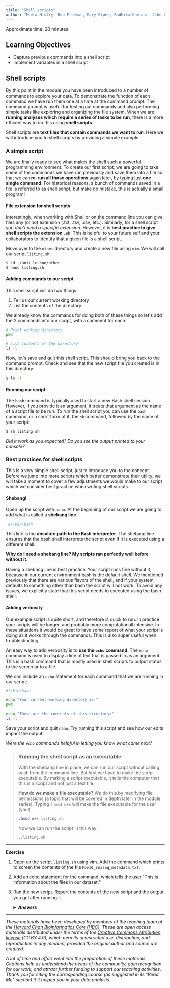 ```yaml
---
title: "Shell scripts"
author: "Meeta Mistry, Bob Freeman, Mary Piper, Radhika Khetani, Jihe Liu, Will Gammerdinger, Emma Berdan"
---
```


Approximate time: 20 minutes

## Learning Objectives

- Capture previous commands into a shell script
- Implement variables in a shell script


## Shell scripts

By this point in the module you have been introduced to a number of commands to explore your data. To demonstrate the function of each command we have run them one at a time at the command prompt. The command prompt is useful for testing out commands and also performing simple tasks like exploring and organizing the file system. When we are **running analyses which require a series of tasks to be run**, there is a more efficent way to do this using **shell scripts**. 

Shell scripts are **text files that contain commands we want to run**. Here we will introduce you to shell scripts by providing a simple example. 


### A simple script

We are finally ready to see what makes the shell such a powerful programming environment. To create our first script, we are going to take some of the commands we have run previously and save them into a file so that we can **re-run all those operations** again later, by typing just **one single command**. For historical reasons, a bunch of commands saved in a file is referred to as shell script, but make no mistake, this is actually a small program! 

#### File extension for shell scripts
Interestingly, when working with Shell or on the command line you can give files any (or no) extension (.txt, .tsv, .csv, etc.). Similarly, for a shell script you *don't need a specific extension*. However, it is **best practice to give shell scripts the extension `.sh`**. This is helpful to your future self and your collaborators to identify that a given file is a shell script.

Move over to the `other` directory and create a new file using `vim`. We will call our script `listing.sh`:

```bash
$ cd ~/unix_lesson/other
$ nano listing.sh
```

#### Adding commands to our script

This shell script will do two things:

1. Tell us our current working directory
2. List the contents of the directory 

We already know the commands for doing both of these things so let's add the 2 commands into our script, with a comment for each:

```bash
# Print working directory
pwd

# List contents of the directory
ls -l 
```

Now, let's save and quit this shell script. This should bring you back to the command prompt. Check and see that the new script file you created is in this directory:

```bash
$ ls -l
```

#### Running our script

The `bash` command is typically used to start a new Bash shell session. However, if you provide it an argument, it treats that argument as the name of a script file to be run. To run the shell script you can use the `bash` command, or a short form of it, the `sh` command, followed by the name of your script:

```bash
$ sh listing.sh
```

_Did it work as you expected? Do you see the output printed to your console?_

### Best practices for shell scripts

This is a very simple shell script, just to introduce you to the concept. Before we jump into more scripts which better demonstrate their utility, we will take a moment to cover a few adjustments we would make to our script which we consider best practice when writing shell scripts.

#### Shebang!

Open up the script with `nano`. At the beginning of our script we are going to add what is called a **shebang line**.

```bash
 #!/bin/bash
```

This line is the **absolute path to the Bash interpreter**. The shebang line ensures that the bash shell interprets the script even if it is executed using a different shell.

**Why do I need a shebang line? My scripts ran perfectly well before without it.**

Having a shebang line is best practice. Your script runs fine without it, because in our current environment bash is the default shell. We mentioned previously that there are various flavors of the shell, and if your system defaults to something other than bash the script will not work. To avoid any issues, we explicitly state that this script needs to executed using the bash shell.

#### Adding verbosity

Our example script is quite short, and therefore is quick to run. In practice your scripts will be longer, and probably more computationall intensive. In these situations it would be great to have some report of what your script is doing as it works through the commands. This is also super useful when troubleshooting.

An easy way to add verbosity is to **use the `echo` command**. The `echo` command is used to display a line of text that is passed in as an argument. This is a bash command that is mostly used in shell scripts to output status to the screen or to a file. 

We can include an `echo` statement for each command that we are running in our script:

```bash
#!/bin/bash

echo "Your current working directory is:"
pwd

echo "These are the contents of this directory:"
ls -l 

```

Save your script and quit `nano`. Try running this script and see how our edits impact the output!

_Were the `echo` commands helpful in letting you know what came next?_

> ### Running the shell script as an executable
> With the shebang line in place, we can run our script without calling bash from the command line. But first we have to make the script executable. By making a script executable, it tells the computer that this is a script and not just a text file.
>
> **How  do we make a file executable?** We do this by modifying file permissions (a topic that will be covered in depth later in the module series). Typing `chmod u+x` will make the file executable for the user (you!)
>
> ```bash
> chmod u+x listing.sh
> ```
>
> Now we can run the script in this way:
>
> ```bash
> ./listing.sh
> ```


***

**Exercise**

1. Open up the script `listing.sh` using vim. Add the command which prints to screen the contents of the file `Mov10_rnaseq_metadata.txt`.
2. Add an echo statement for the command, which tells the user "This is information about the files in our dataset:"
3. Run the new script. Report the contents of the new script and the output you got after running it.

	<details>
		<summary><b><i>Answers</i></b></summary>
		<p><i>Question 1</i><br>
		Add this command to <code>listing.sh</code> using vim:<br>
		<code>cat Mov10_rnaseq_metadata.txt</code></p>
		<p><i>Question 2</i><br>
		Add this command to <code>listing.sh</code> using vim:<br>
		<code>echo "This is information about the files in our dataset:"</code></p>
		<p><i>Question 3</i><br>
		<code>sh listing.sh</code></p>
		<p><pre> Your current working directory is:
	/home/mm573/unix_lesson/other
	These are the contents of this directory:
	total 240
	-rw-rw-r-- 1 mm573 mm573  346 Sep 30 12:47 directory_info.sh
	-rw-rw-r-- 1 mm573 mm573  193 Oct  5 14:53 listing.sh
	-rw-rw-r-- 1 mm573 mm573   93 Sep 30 10:40 Mov10_rnaseq_metadata.txt
	-rw-r--r-- 1 mm573 mm573 1057 Sep 30 10:40 sequences.fa
	-rw-rw-r-- 1 mm573 mm573   48 Oct  5 14:49 spider.txt
	This is information about the files in our dataset:
	sample	celltype
	OE.1	Mov10_oe
	OE.2	Mov10_oe
	OE.3	Mov10_oe
	IR.1	normal
	IR.2	normal
	IR.3	normal</pre>
	</details>



***

*These materials have been developed by members of the teaching team at the [Harvard Chan Bioinformatics Core (HBC)](http://bioinformatics.sph.harvard.edu/). These are open access materials distributed under the terms of the [Creative Commons Attribution license](https://creativecommons.org/licenses/by/4.0/) (CC BY 4.0), which permits unrestricted use, distribution, and reproduction in any medium, provided the original author and source are credited.*

*A lot of time and effort went into the preparation of these materials. Citations help us understand the needs of the community, gain recognition for our work, and attract further funding to support our teaching activities. Thank you for citing the corresponding course (as suggested in its "Read Me" section) if it helped you in your data analysis.*

